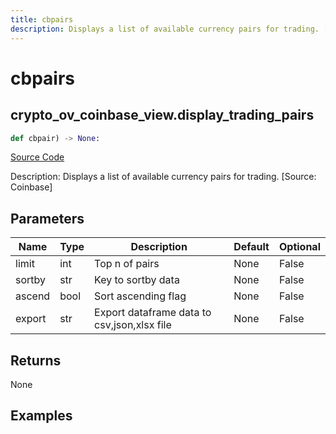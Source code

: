 ```yaml
---
title: cbpairs
description: Displays a list of available currency pairs for trading. [Source: Coinbase]
---
```

# cbpairs

## crypto_ov_coinbase_view.display_trading_pairs

```python
def cbpair) -> None:
```
[Source Code](https://github.com/OpenBB-finance/OpenBBTerminal/tree/main/openbb_terminal/decorators.py#L18)

Description: Displays a list of available currency pairs for trading. [Source: Coinbase]

## Parameters

| Name | Type | Description | Default | Optional |
| ---- | ---- | ----------- | ------- | -------- |
| limit | int | Top n of pairs | None | False |
| sortby | str | Key to sortby data | None | False |
| ascend | bool | Sort ascending flag | None | False |
| export | str | Export dataframe data to csv,json,xlsx file | None | False |

## Returns

None

## Examples


